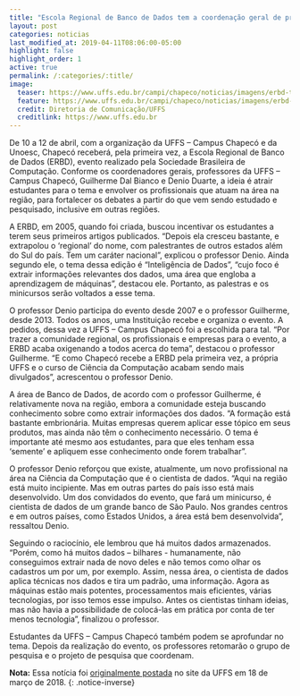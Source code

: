 ```yaml
---
title: "Escola Regional de Banco de Dados tem a coordenação geral de professores de CC"
layout: post
categories: noticias
last_modified_at: 2019-04-11T08:06:00-05:00
highlight: false
highlight_order: 1
active: true
permalink: /:categories/:title/
image:
  teaser: https://www.uffs.edu.br/campi/chapeco/noticias/imagens/erbd-tem-na-coordenacao-geral-dois-professores-da-uffs-campus-chapeco/@@images/3a377729-0b1f-450b-98b5-d90162902288.png
  feature: https://www.uffs.edu.br/campi/chapeco/noticias/imagens/erbd-tem-na-coordenacao-geral-dois-professores-da-uffs-campus-chapeco/@@images/3a377729-0b1f-450b-98b5-d90162902288.png
  credit: Diretoria de Comunicação/UFFS
  creditlink: https://www.uffs.edu.br
---
```


De 10 a 12 de abril, com a organização da UFFS – Campus Chapecó e da Unoesc, Chapecó receberá, pela primeira vez, a Escola Regional de Banco de Dados (ERBD), evento realizado pela Sociedade Brasileira de Computação. Conforme os coordenadores gerais, professores da UFFS – Campus Chapecó, Guilherme Dal Bianco e Denio Duarte, a ideia é atrair estudantes para o tema e envolver os profissionais que atuam na área na região, para fortalecer os debates a partir do que vem sendo estudado e pesquisado, inclusive em outras regiões.

A ERBD, em 2005, quando foi criada, buscou incentivar os estudantes a terem seus primeiros artigos publicados. “Depois ela cresceu bastante, e extrapolou o ‘regional’ do nome, com palestrantes de outros estados além do Sul do país. Tem um caráter nacional”, explicou o professor Denio. Ainda segundo ele, o tema dessa edição é “Inteligência de Dados”, “cujo foco é extrair informações relevantes dos dados, uma área que engloba a aprendizagem de máquinas”, destacou ele. Portanto, as palestras e os minicursos serão voltados a esse tema.

O professor Denio participa do evento desde 2007 e o professor Guilherme, desde 2013. Todos os anos, uma Instituição recebe e organiza o evento. A pedidos, dessa vez a UFFS – Campus Chapecó foi a escolhida para tal. “Por trazer a comunidade regional, os profissionais e empresas para o evento, a ERBD acaba oxigenando a todos acerca do tema”, destacou o professor Guilherme. “E como Chapecó recebe a ERBD pela primeira vez, a própria UFFS e o curso de Ciência da Computação acabam sendo mais divulgados”, acrescentou o professor Denio.

A área de Banco de Dados, de acordo com o professor Guilherme, é relativamente nova na região, embora a comunidade esteja buscando conhecimento sobre como extrair informações dos dados. “A formação está bastante embrionária. Muitas empresas querem aplicar esse tópico em seus produtos, mas ainda não têm o conhecimento necessário. O tema é importante até mesmo aos estudantes, para que eles tenham essa ‘semente’ e apliquem esse conhecimento onde forem trabalhar”.

O professor Denio reforçou que existe, atualmente, um novo profissional na área na Ciência da Computação que é o cientista de dados. “Aqui na região está muito incipiente. Mas em outras partes do país isso está mais desenvolvido. Um dos convidados do evento, que fará um minicurso, é cientista de dados de um grande banco de São Paulo. Nos grandes centros e em outros países, como Estados Unidos, a área está bem desenvolvida”, ressaltou Denio.

Seguindo o raciocínio, ele lembrou que há muitos dados armazenados. “Porém, como há muitos dados – bilhares - humanamente, não conseguimos extrair nada de novo deles e não temos como olhar os cadastros um por um, por exemplo. Assim, nessa área, o cientista de dados aplica técnicas nos dados e tira um padrão, uma informação. Agora as máquinas estão mais potentes, processamentos mais eficientes, várias tecnologias, por isso temos esse impulso. Antes os cientistas tinham ideias, mas não havia a possibilidade de colocá-las em prática por conta de ter menos tecnologia”, finalizou o professor.

Estudantes da UFFS – Campus Chapecó também podem se aprofundar no tema. Depois da realização do evento, os professores retomarão o grupo de pesquisa e o projeto de pesquisa que coordenam.

**Nota:** Essa notícia foi [originalmente postada](https://www.uffs.edu.br/campi/chapeco/noticias/escola-regional-de-banco-de-dados-tem-a-coordenacao-geral-de-professores-da-uffs-2013-campus-chapeco) no site da UFFS em 18 de março de 2018.
{: .notice-inverse}